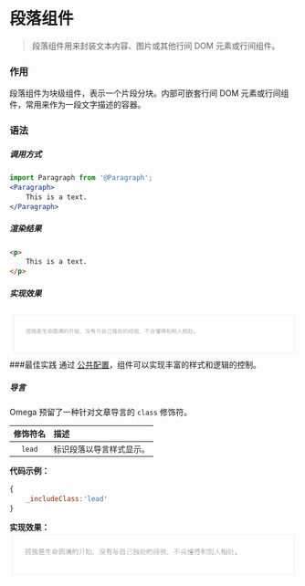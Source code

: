 # 段落组件
> 段落组件用来封装文本内容、图片或其他行间 DOM 元素或行间组件。

### 作用
段落组件为块级组件，表示一个片段分块。内部可嵌套行间 DOM 元素或行间组件，常用来作为一段文字描述的容器。
 
### 语法
##### 调用方式
``` jsx
import Paragraph from '@Paragraph';
<Paragraph>
    This is a text.
</Paragraph>
```
##### 渲染结果
``` html
<p>
    This is a text.
</p>
```
##### 实现效果

![](./_image/2018-06-21-09-00-53.jpg)
###最佳实践
通过 [公共配置](../ch1/public.md)，组件可以实现丰富的样式和逻辑的控制。

##### 导言
Omega 预留了一种针对文章导言的 `class` 修饰符。

| 修饰符名 | 描述
| :-: | :- |
| `lead`   | 标识段落以导言样式显示。 |

**代码示例：**
```js
{
    _includeClass:'lead'
}
```

**实现效果：**
![](./_image/2018-06-21-09-05-20.jpg)
